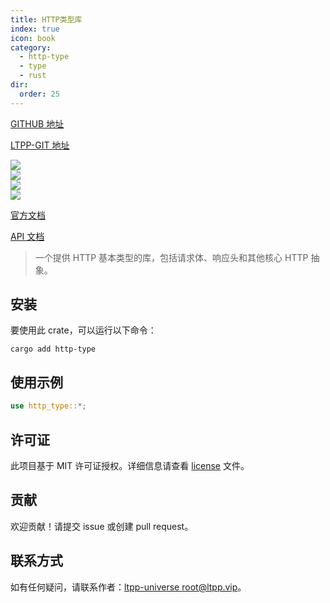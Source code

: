 ```yaml
---
title: HTTP类型库
index: true
icon: book
category:
  - http-type
  - type
  - rust
dir:
  order: 25
---
```


[GITHUB 地址](https://github.com/ltpp-universe/http-type)

[LTPP-GIT 地址](https://git.ltpp.vip/root/http-type)

<Share colorful />
<Catalog />

[![](https://img.shields.io/crates/v/http-type.svg)](https://crates.io/crates/http-type)<br>
[![](https://docs.rs/http-type/badge.svg)](https://docs.rs/http-type)<br>
[![](https://img.shields.io/crates/l/http-type.svg)](./license)<br>
[![](https://github.com/ltpp-universe/http-type/workflows/Rust/badge.svg)](https://github.com/ltpp-universe/http-type/actions?query=workflow:Rust)

[官方文档](https://docs.ltpp.vip/HTTP-TYPE/)

[API 文档](https://docs.rs/http-type/latest/http_type/)

> 一个提供 HTTP 基本类型的库，包括请求体、响应头和其他核心 HTTP 抽象。

## 安装

要使用此 crate，可以运行以下命令：

```shell
cargo add http-type
```

## 使用示例

```rust
use http_type::*;
```

## 许可证

此项目基于 MIT 许可证授权。详细信息请查看 [license](license) 文件。

## 贡献

欢迎贡献！请提交 issue 或创建 pull request。

## 联系方式

如有任何疑问，请联系作者：[ltpp-universe <root@ltpp.vip>](mailto:root@ltpp.vip)。

<Bottom />
